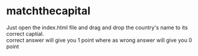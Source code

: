 # matchthecapital
Just open the index.html file and drag and drop the country's name to its correct captial. <br>
correct answer will give you 1 point where as wrong answer will give you 0 point

